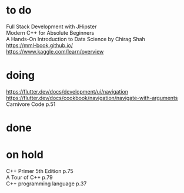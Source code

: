 # to do
Full Stack Development with JHipster  
Modern C++ for Absolute Beginners  
A Hands-On Introduction to Data Science by Chirag Shah  
https://mml-book.github.io/  
https://www.kaggle.com/learn/overview  
# doing
https://flutter.dev/docs/development/ui/navigation   
https://flutter.dev/docs/cookbook/navigation/navigate-with-arguments  
Carnivore Code p.51  
# done
# on hold
C++ Primer 5th Edition p.75  
A Tour of C++ p.79  
C++ programming language p.37  

